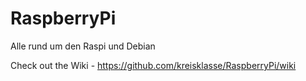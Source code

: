 # RaspberryPi

Alle rund um den Raspi und Debian

Check out the Wiki - https://github.com/kreisklasse/RaspberryPi/wiki

